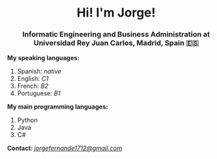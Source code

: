 <h1 align="center"> Hi! I'm Jorge! </h1>

<h3 align="center"> Informatic Engineering and Business Administration at Universidad Rey Juan Carlos, Madrid, Spain 🇪🇸</h3>


<p>
  <b>My speaking languages: </b>
  <ol> 
    <li> Spanish: <i> native </i></li>
    <li> English: <i> C1 </i></li>
      <li> French: <i> B2 </i></li>
      <li> Portuguese: <i> B1 </i></li>
  </ol>
  
  <b> My main programming languages: </b>
  <ol>
  <li> Python</li>
  <li> Java </li>
  <li> C# </li>
  </ol>
 
  <b> Contact: </b>
  <i> jorgefernande1712@gmail.com </i>
